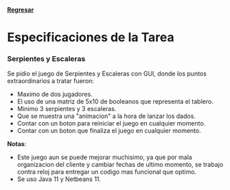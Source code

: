 #### [Regresar](../../README.md)
# Especificaciones de la Tarea
### Serpientes y Escaleras
Se pidio el juego de Serpientes y Escaleras con GUI, donde los puntos extraordinarios a tratar fueron:

- Maximo de dos jugadores.
- El uso de una matriz de 5x10 de booleanos que representa el tablero.
- Minimo 3 serpientes y 3 escaleras.
- Que se muestra una "animacion" a la hora de lanzar los dados.
- Contar con un boton para reiniciar el juego en cualquier momento.
- Contar con un boton que finaliza el juego en cualquier momento.

**Notas**: 

- Este juego aun se puede mejorar muchisimo, ya que por mala organizacion del cliente y cambiar fechas de ultimo momento, se trabajo contra reloj para entregar un codigo mas funcional que optimo.
- Se uso Java 11 y Netbeans 11.